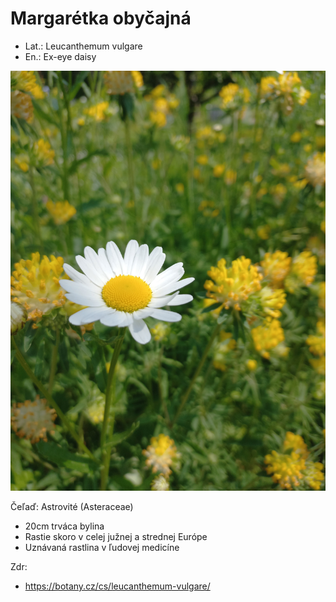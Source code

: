 # Margarétka obyčajná
- Lat.: Leucanthemum vulgare
- En.: Ex-eye daisy

![Margarétka obyčajná](./ox-eye_daisy.jpg "Margarétka obyčajná")

Čeľaď: Astrovité (Asteraceae)

- 20cm trváca bylina
- Rastie skoro v celej južnej a strednej Európe
- Uznávaná rastlina v ľudovej medicíne

Zdr:
- https://botany.cz/cs/leucanthemum-vulgare/